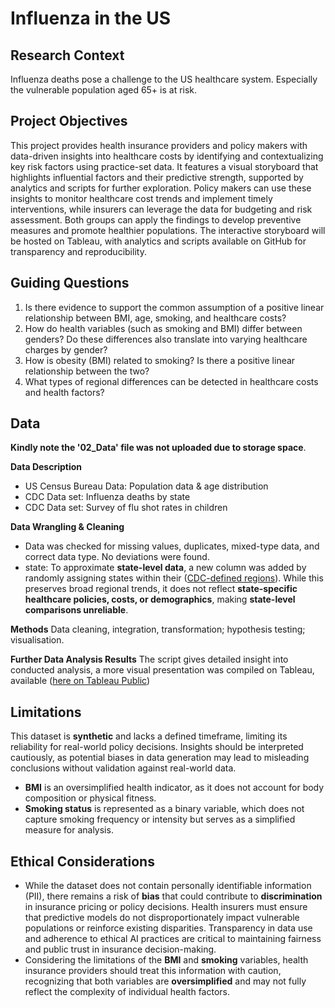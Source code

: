 # Influenza in the US 

## Research Context
Influenza deaths pose a challenge to the US healthcare system. Especially the vulnerable population aged 65+ is at risk.

## Project Objectives 
This project provides health insurance providers and policy makers with data-driven insights into healthcare costs by identifying and contextualizing key risk factors using practice-set data. It features a visual storyboard that highlights influential factors and their predictive strength, supported by analytics and scripts for further exploration. Policy makers can use these insights to monitor healthcare cost trends and implement timely interventions, while insurers can leverage the data for budgeting and risk assessment. Both groups can apply the findings to develop preventive measures and promote healthier populations. The interactive storyboard will be hosted on Tableau, with analytics and scripts available on GitHub for transparency and reproducibility.

## Guiding Questions
1.	Is there evidence to support the common assumption of a positive linear relationship between BMI, age, smoking, and healthcare costs?
2.	How do health variables (such as smoking and BMI) differ between genders? Do these differences also translate into varying healthcare charges by gender?
3.	How is obesity (BMI) related to smoking? Is there a positive linear relationship between the two?
4.	What types of regional differences can be detected in healthcare costs and health factors?

## Data 
**Kindly note the '02_Data' file was not uploaded due to storage space**.  

**Data Description**
- US Census Bureau Data: Population data & age distribution
- CDC Data set: Influenza deaths by state
- CDC Data set: Survey of flu shot rates in
children

**Data Wrangling & Cleaning** 
-	Data was checked for missing values, duplicates, mixed-type data, and correct data type. No deviations were found. 
- state: To approximate **state-level data**, a new column was added by randomly assigning states within their ([CDC-defined regions](https://www2.census.gov/geo/pdfs/maps-data/maps/reference/us_regdiv.pdf)). While this preserves broad regional trends, it does not reflect **state-specific healthcare policies, costs, or demographics**, making **state-level comparisons unreliable**.

**Methods** 
Data cleaning, integration,
transformation; hypothesis testing; visualisation. 

**Further Data Analysis Results** 
The script gives detailed insight into conducted analysis, a more visual presentation was compiled on Tableau, available ([here on Tableau Public](https://public.tableau.com/views/Dashboard_US_Healthcharges_DA77/USHealthcareCharges?:language=en-GB&:sid=&:redirect=auth&:display_count=n&:origin=viz_share_link))

## Limitations  
This dataset is **synthetic** and lacks a defined timeframe, limiting its reliability for real-world policy decisions. Insights should be interpreted cautiously, as potential biases in data generation may lead to misleading conclusions without validation against real-world data.  

- **BMI** is an oversimplified health indicator, as it does not account for body composition or physical fitness.  
- **Smoking status** is represented as a binary variable, which does not capture smoking frequency or intensity but serves as a simplified measure for analysis.  

## Ethical Considerations 
- While the dataset does not contain personally identifiable information (PII), there remains a risk of **bias** that could contribute to **discrimination** in insurance pricing or policy decisions. Health insurers must ensure that predictive models do not disproportionately impact vulnerable populations or reinforce existing disparities. Transparency in data use and adherence to ethical AI practices are critical to maintaining fairness and public trust in insurance decision-making.  
- Considering the limitations of the **BMI** and **smoking** variables, health insurance providers should treat this information with caution, recognizing that both variables are **oversimplified** and may not fully reflect the complexity of individual health factors.
